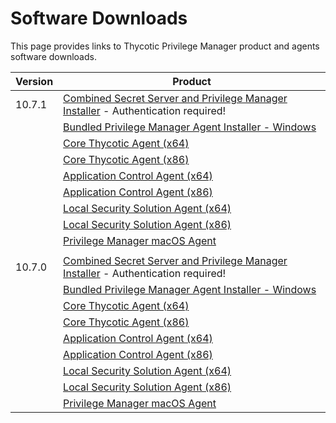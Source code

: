 [title]: # (Software Downloads)
[tags]: # (links)
[priority]: # (1502)
# Software Downloads

This page provides links to Thycotic Privilege Manager product and agents software downloads.

| Version | Product |
| ----- | ----- |
| 10.7.1 | [Combined Secret Server and Privilege Manager Installer](https://thycotic.force.com/support/s/download-onprem) - Authentication required! |
| | [Bundled Privilege Manager Agent Installer - Windows](https://tmsnuget.thycotic.com/software/Agents/ThycoticAgentsInstaller_x86_10_7_2219.exe) |
| | [Core Thycotic Agent (x64)](https://tmsnuget.thycotic.com/software/Agents/ThycoticAgent_x64_10_7_2219.msi) |
| | [Core Thycotic Agent (x86)](https://tmsnuget.thycotic.com/software/Agents/ThycoticAgent_x86_10_7_2219.msi) |
| | [Application Control Agent (x64)](https://tmsnuget.thycotic.com/software/Agents/Thycotic_ApplicationControlAgent_x64_10_7_2239.msi) |
| | [Application Control Agent (x86)](https://tmsnuget.thycotic.com/software/Agents/Thycotic_ApplicationControlAgent_x86_10_7_2239.msi) |
| | [Local Security Solution Agent (x64)](https://tmsnuget.thycotic.com/software/Agents/Thycotic_LocalSecurityAgent_x64_10_7_2219.msi) |
| | [Local Security Solution Agent (x86)](https://tmsnuget.thycotic.com/software/Agents/Thycotic_LocalSecurityAgent_x86_10_7_2219.msi) |
| | [Privilege Manager macOS Agent](https://tmsnuget.thycotic.com/software/Agents/ThycoticManagementAgent-10.7.21.dmg) |
| | |
| 10.7.0 | [Combined Secret Server and Privilege Manager Installer](https://thycotic.force.com/support/s/download-onprem) - Authentication required! |
| | [Bundled Privilege Manager Agent Installer - Windows](https://tmsnuget.thycotic.com/software/Agents/ThycoticAgentsInstaller_x86_10_7_2178.exe) |
| | [Core Thycotic Agent (x64)](https://tmsnuget.thycotic.com/software/Agents/ThycoticAgent_x64_10_7_2178.msi) |
| | [Core Thycotic Agent (x86)](https://tmsnuget.thycotic.com/software/Agents/ThycoticAgent_x86_10_7_2178.msi) |
| | [Application Control Agent (x64)](https://tmsnuget.thycotic.com/software/Agents/Thycotic_ApplicationControlAgent_x64_10_7_2206.msi) |
| | [Application Control Agent (x86)](https://tmsnuget.thycotic.com/software/Agents/Thycotic_ApplicationControlAgent_x86_10_7_2206.msi) |
| | [Local Security Solution Agent (x64)](https://tmsnuget.thycotic.com/software/Agents/Thycotic_LocalSecurityAgent_x64_10_7_2178.msi) |
| | [Local Security Solution Agent (x86)](https://tmsnuget.thycotic.com/software/Agents/Thycotic_LocalSecurityAgent_x86_10_7_2178.msi) |
| | [Privilege Manager macOS Agent](https://tmsnuget.thycotic.com/software/Agents/ThycoticManagementAgent-10.7.11.dmg) |
